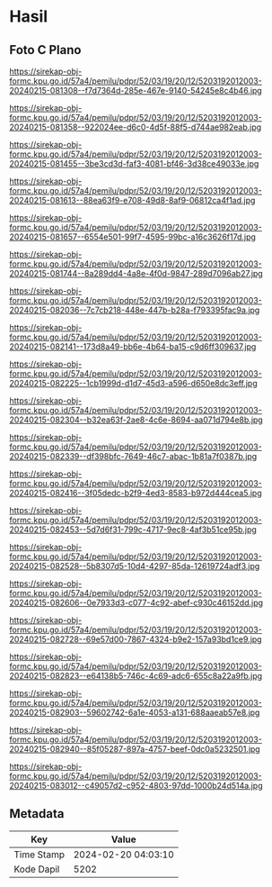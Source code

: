 # Hasil

## Foto C Plano

https://sirekap-obj-formc.kpu.go.id/57a4/pemilu/pdpr/52/03/19/20/12/5203192012003-20240215-081308--f7d7364d-285e-467e-9140-54245e8c4b46.jpg

https://sirekap-obj-formc.kpu.go.id/57a4/pemilu/pdpr/52/03/19/20/12/5203192012003-20240215-081358--922024ee-d6c0-4d5f-88f5-d744ae982eab.jpg

https://sirekap-obj-formc.kpu.go.id/57a4/pemilu/pdpr/52/03/19/20/12/5203192012003-20240215-081455--3be3cd3d-faf3-4081-bf46-3d38ce49033e.jpg

https://sirekap-obj-formc.kpu.go.id/57a4/pemilu/pdpr/52/03/19/20/12/5203192012003-20240215-081613--88ea63f9-e708-49d8-8af9-06812ca4f1ad.jpg

https://sirekap-obj-formc.kpu.go.id/57a4/pemilu/pdpr/52/03/19/20/12/5203192012003-20240215-081657--6554e501-99f7-4595-99bc-a16c3626f17d.jpg

https://sirekap-obj-formc.kpu.go.id/57a4/pemilu/pdpr/52/03/19/20/12/5203192012003-20240215-081744--8a289dd4-4a8e-4f0d-9847-289d7096ab27.jpg

https://sirekap-obj-formc.kpu.go.id/57a4/pemilu/pdpr/52/03/19/20/12/5203192012003-20240215-082036--7c7cb218-448e-447b-b28a-f793395fac9a.jpg

https://sirekap-obj-formc.kpu.go.id/57a4/pemilu/pdpr/52/03/19/20/12/5203192012003-20240215-082141--173d8a49-bb6e-4b64-ba15-c9d6ff309637.jpg

https://sirekap-obj-formc.kpu.go.id/57a4/pemilu/pdpr/52/03/19/20/12/5203192012003-20240215-082225--1cb1999d-d1d7-45d3-a596-d650e8dc3eff.jpg

https://sirekap-obj-formc.kpu.go.id/57a4/pemilu/pdpr/52/03/19/20/12/5203192012003-20240215-082304--b32ea63f-2ae8-4c6e-8694-aa071d794e8b.jpg

https://sirekap-obj-formc.kpu.go.id/57a4/pemilu/pdpr/52/03/19/20/12/5203192012003-20240215-082339--df398bfc-7649-46c7-abac-1b81a7f0387b.jpg

https://sirekap-obj-formc.kpu.go.id/57a4/pemilu/pdpr/52/03/19/20/12/5203192012003-20240215-082416--3f05dedc-b2f9-4ed3-8583-b972d444cea5.jpg

https://sirekap-obj-formc.kpu.go.id/57a4/pemilu/pdpr/52/03/19/20/12/5203192012003-20240215-082453--5d7d6f31-799c-4717-9ec8-4af3b51ce95b.jpg

https://sirekap-obj-formc.kpu.go.id/57a4/pemilu/pdpr/52/03/19/20/12/5203192012003-20240215-082528--5b8307d5-10d4-4297-85da-12619724adf3.jpg

https://sirekap-obj-formc.kpu.go.id/57a4/pemilu/pdpr/52/03/19/20/12/5203192012003-20240215-082606--0e7933d3-c077-4c92-abef-c930c46152dd.jpg

https://sirekap-obj-formc.kpu.go.id/57a4/pemilu/pdpr/52/03/19/20/12/5203192012003-20240215-082728--69e57d00-7867-4324-b9e2-157a93bd1ce9.jpg

https://sirekap-obj-formc.kpu.go.id/57a4/pemilu/pdpr/52/03/19/20/12/5203192012003-20240215-082823--e64138b5-746c-4c69-adc6-655c8a22a9fb.jpg

https://sirekap-obj-formc.kpu.go.id/57a4/pemilu/pdpr/52/03/19/20/12/5203192012003-20240215-082903--59602742-6a1e-4053-a131-688aaeab57e8.jpg

https://sirekap-obj-formc.kpu.go.id/57a4/pemilu/pdpr/52/03/19/20/12/5203192012003-20240215-082940--85f05287-897a-4757-beef-0dc0a5232501.jpg

https://sirekap-obj-formc.kpu.go.id/57a4/pemilu/pdpr/52/03/19/20/12/5203192012003-20240215-083012--c49057d2-c952-4803-97dd-1000b24d514a.jpg


## Metadata

| Key        | Value               |
| ---------- | ------------------- |
| Time Stamp | 2024-02-20 04:03:10 |
| Kode Dapil | 5202                |




